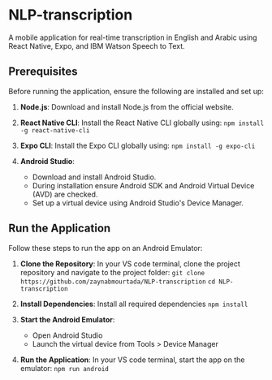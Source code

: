 # NLP-transcription

A mobile application for real-time transcription in English and Arabic using React Native, Expo, and IBM Watson Speech to Text.

## Prerequisites

Before running the application, ensure the following are installed and set up:

1. **Node.js**:
   Download and install Node.js from the official website.

2. **React Native CLI**:
   Install the React Native CLI globally using:
   `npm install -g react-native-cli`

3. **Expo CLI**:
   Install the Expo CLI globally using:
   `npm install -g expo-cli`

4. **Android Studio**:
   - Download and install Android Studio.
   - During installation ensure Android SDK and Android Virtual Device (AVD) are checked.
   - Set up a virtual device using Android Studio's Device Manager.

## Run the Application

Follow these steps to run the app on an Android Emulator:

1. **Clone the Repository**:
   In your VS code terminal, clone the project repository and navigate to the project folder:
   `git clone https://github.com/zaynabmourtada/NLP-transcription`
   `cd NLP-transcription`

2. **Install Dependencies**:
   Install all required dependencies
   `npm install`

3. **Start the Android Emulator**:

   - Open Android Studio
   - Launch the virtual device from Tools > Device Manager

4. **Run the Application**:
   In your VS code terminal, start the app on the emulator:
   `npm run android`
